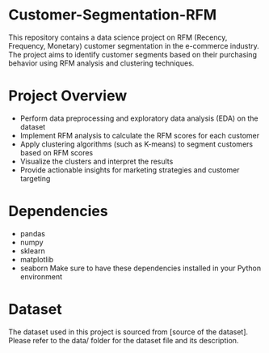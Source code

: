 # Customer-Segmentation-RFM
This repository contains a data science project on RFM (Recency, Frequency, Monetary) customer segmentation in the e-commerce industry. The project aims to identify customer segments based on their purchasing behavior using RFM analysis and clustering techniques.

# Project Overview
* Perform data preprocessing and exploratory data analysis (EDA) on the dataset
* Implement RFM analysis to calculate the RFM scores for each customer
* Apply clustering algorithms (such as K-means) to segment customers based on RFM scores
* Visualize the clusters and interpret the results
* Provide actionable insights for marketing strategies and customer targeting

# Dependencies
* pandas
* numpy
* sklearn
* matplotlib
* seaborn
Make sure to have these dependencies installed in your Python environment

# Dataset
The dataset used in this project is sourced from [source of the dataset]. Please refer to the data/ folder for the dataset file and its description.
